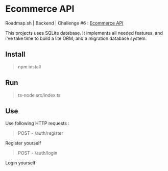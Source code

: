# Ecommerce API

Roadmap.sh | Backend | Challenge #6 : [Ecommerce API](https://roadmap.sh/projects/ecommerce-api)

This projects uses SQLite database. It implements all needed features, and i've take time to build a lite ORM, and a migration database system.

## Install
> npm install

## Run
> ts-node src/index.ts

## Use
Use following HTTP requests :

> POST - /auth/register  

Register yourself

> POST - /auth/login  

Login yourself